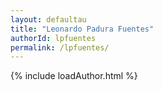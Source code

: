 ```yaml
---
layout: defaultau
title: "Leonardo Padura Fuentes"
authorId: lpfuentes
permalink: /lpfuentes/
---
```

{% include loadAuthor.html %}
<script>
    $(document).ready(function(){
        showAuthorBio('{{ page.authorId }}');
   });
</script>